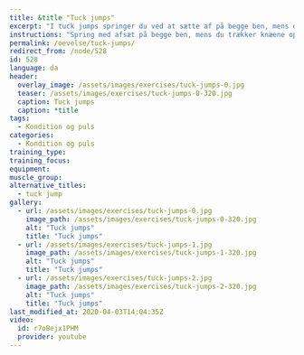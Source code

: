 ```yaml
---
title: &title "Tuck jumps"
excerpt: "I tuck jumps springer du ved at sætte af på begge ben, mens du trækker knæene op mod brystkassen, og markerer at du griber fat om knæene."
instructions: "Spring med afsæt på begge ben, mens du trækker knæene op mod brystkassen, og markerer at du griber fat om knæene."
permalink: /oevelse/tuck-jumps/
redirect_from: /node/528
id: 528
language: da
header:
  overlay_image: /assets/images/exercises/tuck-jumps-0.jpg
  teaser: /assets/images/exercises/tuck-jumps-0-320.jpg
  caption: Tuck jumps
  caption: *title
tags:
  - Kondition og puls
categories:
  - Kondition og puls
training_type: 
training_focus: 
equipment:
muscle_group:
alternative_titles:
  - tuck jump
gallery:
  - url: /assets/images/exercises/tuck-jumps-0.jpg
    image_path: /assets/images/exercises/tuck-jumps-0-320.jpg
    alt: "Tuck jumps"
    title: "Tuck jumps"
  - url: /assets/images/exercises/tuck-jumps-1.jpg
    image_path: /assets/images/exercises/tuck-jumps-1-320.jpg
    alt: "Tuck jumps"
    title: "Tuck jumps"
  - url: /assets/images/exercises/tuck-jumps-2.jpg
    image_path: /assets/images/exercises/tuck-jumps-2-320.jpg
    alt: "Tuck jumps"
    title: "Tuck jumps"
last_modified_at: 2020-04-03T14:04:35Z
video:
  id: r7oBejx1PHM
  provider: youtube
---
```



